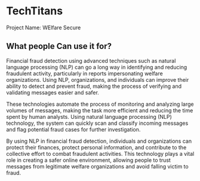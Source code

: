 # TechTitans
Project Name: WElfare Secure

## What people Can use it for?

Financial fraud detection using advanced techniques such as natural language processing (NLP) can go a long way in identifying and reducing fraudulent activity, particularly in reports impersonating welfare organizations. Using NLP, organizations, and individuals can improve their ability to detect and prevent fraud, making the process of verifying and validating messages easier and safer. 

These technologies automate the process of monitoring and analyzing large volumes of messages, making the task more efficient and reducing the time spent by human analysts. Using natural language processing (NLP) technology, the system can quickly scan and classify incoming messages and flag potential fraud cases for further investigation. 

By using NLP in financial fraud detection, individuals and organizations can protect their finances, protect personal information, and contribute to the collective effort to combat fraudulent activities. This technology plays a vital role in creating a safer online environment, allowing people to trust messages from legitimate welfare organizations and avoid falling victim to fraud.

